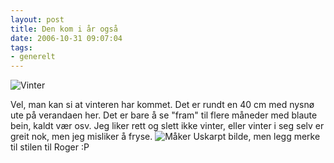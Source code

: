```yaml
---
layout: post
title: Den kom i år også
date: 2006-10-31 09:07:04
tags: 
- generelt
---
```

<img id="image374" src="http://pjatt.net/images/2006/10/dsc00081.jpg" alt="Vinter" />

Vel, man kan si at vinteren har kommet. Det er rundt en 40 cm med nysnø ute på verandaen her. Det er bare å se "fram" til flere måneder med blaute bein, kaldt vær osv. Jeg liker rett og slett ikke vinter, eller vinter i seg selv er greit nok, men jeg misliker å fryse. <img id="image375" src="http://pjatt.net/images/2006/10/dsc00082.jpg" alt="Måker" /> Uskarpt bilde, men legg merke til stilen til Roger :P
